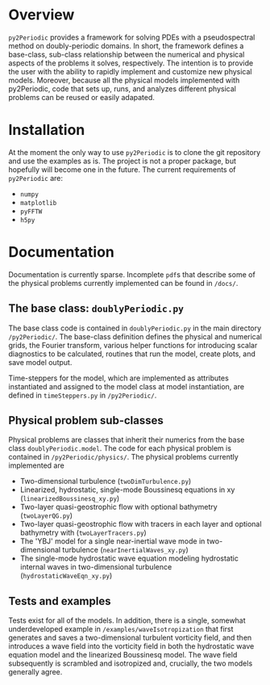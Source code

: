 # Overview

``py2Periodic`` provides a framework for solving PDEs with a 
pseudospectral method on doubly-periodic domains. In short, 
the framework defines a base-class, sub-class relationship between
the numerical and physical aspects of the problems it solves, 
respectively. The intention is to provide the user with the ability
to rapidly implement and customize new physical models. Moreover, because
all the physical models implemented with py2Periodic, code that sets up,
runs, and analyzes different physical problems can be reused or easily
adapated.

# Installation

At the moment the only way to use ``py2Periodic`` is to clone the git 
repository and use the examples as is. The project is not a proper
package, but hopefully will become one in the future. 
The current requirements of ``py2Periodic`` are:

* ``numpy``
* ``matplotlib``
* ``pyFFTW``
* ``h5py``

# Documentation

Documentation is currently sparse. Incomplete ``pdf``s that
describe some of the physical problems currently implemented
can be found in ``/docs/``.

## The base class: ``doublyPeriodic.py``

The base class code is contained in ``doublyPeriodic.py`` 
in the main directory ``/py2Periodic/``. The base-class definition 
defines the physical and numerical grids, the Fourier transform, 
various helper functions for introducing scalar diagnostics to be 
calculated, routines that run the model, create plots, 
and save model output.

Time-steppers for the model, which are implemented as 
attributes instantiated and assigned to the model class at 
model instantiation, are defined in ``timeSteppers.py`` in 
``/py2Periodic/``.

## Physical problem sub-classes

Physical problems are classes that inherit their numerics from 
the base class ``doublyPeriodic.model``. The code for each physical
problem is contained in ``/py2Periodic/physics/``. The physical problems 
currently implemented are

* Two-dimensional turbulence (``twoDimTurbulence.py``)
* Linearized, hydrostatic, single-mode Boussinesq equations in xy 
(``linearizedBoussinesq_xy.py``)
* Two-layer quasi-geostrophic flow with optional 
bathymetry (``twoLayerQG.py``)
* Two-layer quasi-geostrophic flow with tracers in each layer and
optional bathymetry with (``twoLayerTracers.py``)
* The 'YBJ' model for a single near-inertial wave mode in 
two-dimensional turbulence (``nearInertialWaves_xy.py``)
* The single-mode hydrostatic wave equation modeling 
hydrostatic internal waves in two-dimensional turbulence (``hydrostaticWaveEqn_xy.py``)

## Tests and examples

Tests exist for all of the models. In addition, there is a single, 
somewhat underdeveloped example in ``/examples/waveIsotropization`` 
that first generates and saves a two-dimensional turbulent vorticity
field, and then introduces a wave field into the vorticity field in
both the hydrostatic wave equation model and the linearized
Boussinesq model. The wave field subsequently is scrambled and 
isotropized and, crucially, the two models generally agree.
